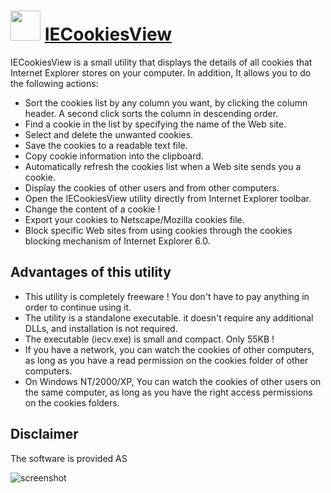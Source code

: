 ﻿# <img src="https://cdn.jsdelivr.net/gh/chtof/chocolatey-packages/manual/iecv/iecv.png" width="48" height="48"/> [IECookiesView](https://chocolatey.org/packages/iecv)

IECookiesView is a small utility that displays the details of all cookies that Internet Explorer stores on your computer.
In addition, It allows you to do the following actions:
- Sort the cookies list by any column you want, by clicking the column header. A second click sorts the column in descending order.
- Find a cookie in the list by specifying the name of the Web site.
- Select and delete the unwanted cookies.
- Save the cookies to a readable text file.
- Copy cookie information into the clipboard.
- Automatically refresh the cookies list when a Web site sends you a cookie.
- Display the cookies of other users and from other computers.
- Open the IECookiesView utility directly from Internet Explorer toolbar.
- Change the content of a cookie !
- Export your cookies to Netscape/Mozilla cookies file.
- Block specific Web sites from using cookies through the cookies blocking mechanism of Internet Explorer 6.0.

## Advantages of this utility
- This utility is completely freeware ! You don't have to pay anything in order to continue using it.
- The utility is a standalone executable. it doesn't require any additional DLLs, and installation is not required.
- The executable (iecv.exe) is small and compact. Only 55KB !
- If you have a network, you can watch the cookies of other computers, as long as you have a read permission on the cookies folder of other computers.
- On Windows NT/2000/XP, You can watch the cookies of other users on the same computer, as long as you have the right access permissions on the cookies folders.

## Disclaimer
The software is provided AS

![screenshot](https://cdn.jsdelivr.net/gh/chtof/chocolatey-packages/manual/iecv/screenshot.png)